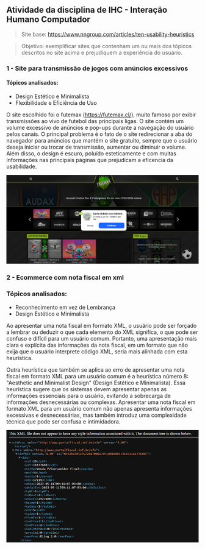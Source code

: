 ## Atividade da disciplina de IHC - Interação Humano Computador

> Site base: https://www.nngroup.com/articles/ten-usability-heuristics

> Objetivo: exemplificar sites que contenham um ou mais dos tópicos descritos no site acima e prejudiquem a experiência do usuário. 

### 1 - Site para transmissão de jogos com anúncios excessivos
#### Tópicos analisados:

-  Design Estético e Minimalista 
-  Flexibilidade e Eficiência de Uso 

O site escolhido foi o futemax (https://futemax.cl/), muito famoso por exibir transmissões ao vivo de futebol das principais ligas. O site contém um volume excessivo de anúncios e pop-ups durante a navegação do usuário pelos canais. O principal problema é o fato de o site redirecionar a aba do navegador para anúncios que mantém o site gratuito, sempre que o usuário deseja iniciar ou trocar de transmissão, aumentar ou diminuir o volume. Além disso, o design é escuro, poluído esteticamente e com muitas informações nas principais páginas que prejudicam a eficencia da usabilidade.

![Capa do site](imgs/futemax.png)

### 2 - Ecommerce com nota fiscal em xml
### Tópicos analisados:

- Reconhecimento em vez de Lembrança
- Design Estético e Minimalista

Ao apresentar uma nota fiscal em formato XML, o usuário pode ser forçado a lembrar ou deduzir o que cada elemento do XML significa, o que pode ser confuso e difícil para um usuário comum. Portanto, uma apresentação mais clara e explícita das informações da nota fiscal, em um formato que não exija que o usuário interprete código XML, seria mais alinhada com esta heurística.

Outra heurística que também se aplica ao erro de apresentar uma nota fiscal em formato XML para um usuário comum é a heurística número 8: "Aesthetic and Minimalist Design" (Design Estético e Minimalista). Essa heurística sugere que os sistemas devem apresentar apenas as informações essenciais para o usuário, evitando a sobrecarga de informações desnecessárias ou complexas. Apresentar uma nota fiscal em formato XML para um usuário comum não apenas apresenta informações excessivas e desnecessárias, mas também introduz uma complexidade técnica que pode ser confusa e intimidadora.

![Capa do site](imgs/notafiscalxml.png)
